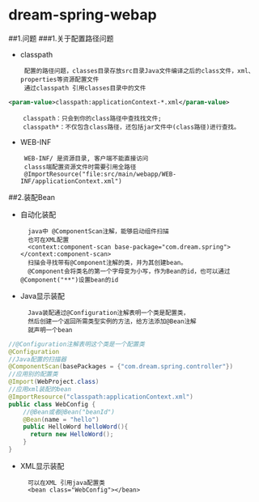 # dream-spring-webap

##1.问题
###1.关于配置路径问题

 * classpath

        配置的路径问题，classes目录存放src目录Java文件编译之后的class文件，xml、properties等资源配置文件
        通过classpath 引用classes目录中的文件
```XML
<param-value>classpath:applicationContext-*.xml</param-value> 
```
        classpath：只会到你的class路径中查找找文件;
        classpath*：不仅包含class路径，还包括jar文件中(class路径)进行查找。
 * WEB-INF

        WEB-INF/ 是资源目录, 客户端不能直接访问
        classs端配置资源文件时需要引用全路径
        @ImportResource("file:src/main/webapp/WEB-INF/applicationContext.xml")

##2.装配Bean
* 自动化装配

        java中 @ComponentScan注解，能够启动组件扫描
        也可在XML配置
        <context:component-scan base-package="com.dream.spring"></context:component-scan>
        扫描会寻找带有@Component注解的类，并为其创建bean。
        @Component会将类名的第一个字母变为小写，作为Bean的id，也可以通过@Component("**")设置bean的id
        
* Java显示装配

        Java装配通过@Configuration注解表明一个类是配置类，
        然后创建一个返回所需类型实例的方法，给方法添加@Bean注解
        就声明一个bean

```Java
//@Configuration注解表明这个类是一个配置类
@Configuration
//Java配置的扫描器
@ComponentScan(basePackages = {"com.dream.spring.controller"})
//应用别的配置类
@Import(WebProject.class)
//应用xml装配的bean
@ImportResource("classpath:applicationContext.xml")
public class WebConfig {
    //@Bean或者@Bean("beanId")
    @Bean(name = "hello")
    public HelloWord helloWord(){
      return new HelloWord();
    }
}
```
        
* XML显示装配

        可以在XML 引用java配置类
        <bean class="WebConfig"></bean> 
            

        
        


